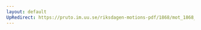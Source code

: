 ```yaml
---
layout: default
UpRedirect: https://pruto.im.uu.se/riksdagen-motions-pdf/1868/mot_1868__ak__107/mot_1868__ak__107-002.pdf
---
```

